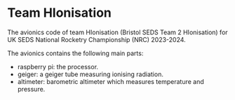 # Team HIonisation

The avionics code of team HIonisation (Bristol SEDS Team 2 HIonisation) for
UK SEDS National Rocketry Championship (NRC) 2023-2024.

The avionics contains the following main parts:
- raspberry pi: the processor.
- geiger: a geiger tube measuring ionising radiation.
- altimeter: barometric altimeter which measures temperature and pressure.
